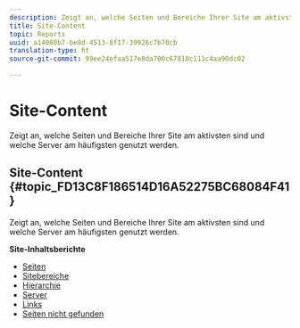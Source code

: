 ```yaml
---
description: Zeigt an, welche Seiten und Bereiche Ihrer Site am aktivsten sind und welche Server am häufigsten genutzt werden.
title: Site-Content
topic: Reports
uuid: a14080b7-be8d-4513-8f17-39926c7b70cb
translation-type: ht
source-git-commit: 99ee24efaa517e8da700c67818c111c4aa90dc02

---
```



# Site-Content

Zeigt an, welche Seiten und Bereiche Ihrer Site am aktivsten sind und welche Server am häufigsten genutzt werden.

## Site-Content {#topic_FD13C8F186514D16A52275BC68084F41}

Zeigt an, welche Seiten und Bereiche Ihrer Site am aktivsten sind und welche Server am häufigsten genutzt werden.

**Site-Inhaltsberichte**

* [Seiten](/help/components/c-variables/dimensionslist/reports-pages.md)
* [Sitebereiche](/help/components/c-variables/dimensionslist/reports-site-sections.md)
* [Hierarchie](/help/components/c-variables/dimensionslist/reports-hierarchy.md)
* [Server](/help/components/c-variables/dimensionslist/reports-servers.md)
* [Links](/help/components/c-variables/dimensionslist/reports-links.md)
* [Seiten nicht gefunden](/help/components/c-variables/dimensionslist/reports-pages-not-found.md)

